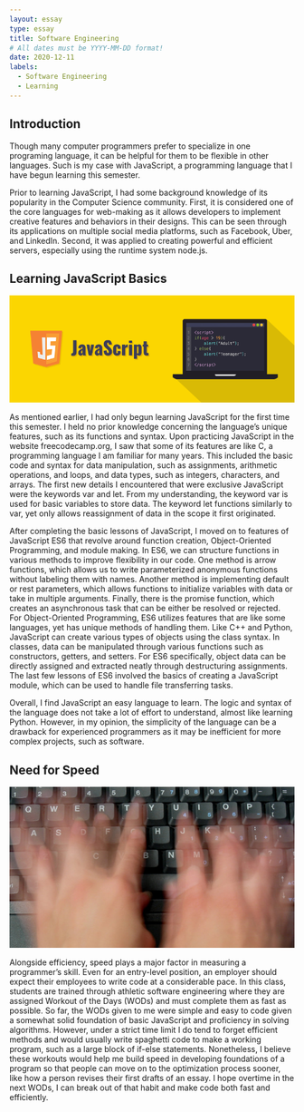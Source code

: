 ```yaml
---
layout: essay
type: essay
title: Software Engineering
# All dates must be YYYY-MM-DD format!
date: 2020-12-11
labels:
  - Software Engineering
  - Learning
---
```


## Introduction
  Though many computer programmers prefer to specialize in one programing language, it can be helpful for them to be flexible in other languages. Such is my case with JavaScript, a programming language that I have begun learning this semester.
  
  Prior to learning JavaScript, I had some background knowledge of its popularity in the Computer Science community. First, it is considered one of the core languages for web-making as it allows developers to implement creative features and behaviors in their designs. This can be seen through its applications on multiple social media platforms, such as Facebook, Uber, and LinkedIn. Second, it was applied to creating powerful and efficient servers, especially using the runtime system node.js.

## Learning JavaScript Basics

<img class="ui medium left floated image" src="../images/JS_2.png">

  As mentioned earlier, I had only begun learning JavaScript for the first time this semester. I held no prior knowledge concerning the language’s unique features, such as its functions and syntax. Upon practicing JavaScript in the website freecodecamp.org, I saw that some of its features are like C, a programming language I am familiar for many years. This included the basic code and syntax for data manipulation, such as assignments, arithmetic operations, and loops, and data types, such as integers, characters, and arrays. The first new details I encountered that were exclusive JavaScript were the keywords var and let. From my understanding, the keyword var is used for basic variables to store data. The keyword let functions similarly to var, yet only allows reassignment of data in the scope it first originated.
  
  After completing the basic lessons of JavaScript, I moved on to features of JavaScript ES6 that revolve around function creation, Object-Oriented Programming, and module making. In ES6, we can structure functions in various methods to improve flexibility in our code. One method is arrow functions, which allows us to write parameterized anonymous functions without labeling them with names. Another method is implementing default or rest parameters, which allows functions to initialize variables with data or take in multiple arguments. Finally, there is the promise function, which creates an asynchronous task that can be either be resolved or rejected. For Object-Oriented Programming, ES6 utilizes features that are like some languages, yet has unique methods of handling them. Like C++ and Python, JavaScript can create various types of objects using the class syntax. In classes, data can be manipulated through various functions such as constructors, getters, and setters. For ES6 specifically, object data can be directly assigned and extracted neatly through destructuring assignments. The last few lessons of ES6 involved the basics of creating a JavaScript module, which can be used to handle file transferring tasks.
  
  Overall, I find JavaScript an easy language to learn. The logic and syntax of the language does not take a lot of effort to understand, almost like learning Python. However, in my opinion, the simplicity of the language can be a drawback for experienced programmers as it may be inefficient for more complex projects, such as software. 

## Need for Speed

<img class="ui medium left floated image" src="../images/Fast_Typing_2.jpg">

  Alongside efficiency, speed plays a major factor in measuring a programmer’s skill. Even for an entry-level position, an employer should expect their employees to write code at a considerable pace. In this class, students are trained through athletic software engineering where they are assigned Workout of the Days (WODs) and must complete them as fast as possible. So far, the WODs given to me were simple and easy to code given a somewhat solid foundation of basic JavaScript and proficiency in solving algorithms. However, under a strict time limit I do tend to forget efficient methods and would usually write spaghetti code to make a working program, such as a large block of if-else statements. Nonetheless, I believe these workouts would help me build speed in developing foundations of a program so that people can move on to the optimization process sooner, like how a person revises their first drafts of an essay. I hope overtime in the next WODs, I can break out of that habit and make code both fast and efficiently.


